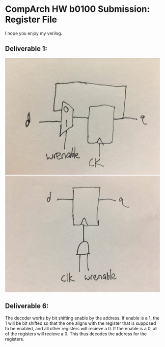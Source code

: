 # CompArch HW b0100 Submission: Register File #

I hope you enjoy my verilog.

## Deliverable 1:
![Good Register Implimentation](https://github.com/nathanieltan/HW4/blob/master/regGood.jpg)
![Bad Register Implimentation](https://github.com/nathanieltan/HW4/blob/master/regBad.jpg)

## Deliverable 6:
The decoder works by bit shifting enable by the address. If enable is a 1, the 1 will be bit shifted so that the one aligns with the register that is supposed to be enabled, and all other registers will recieve a 0. If the enable is a 0, all of the registers will recieve a 0. This thus decodes the address for the registers.
